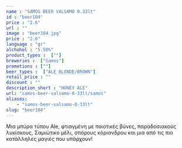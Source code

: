 ```yaml
---
name : "SAMOS BEER VALSAMO 0.33lt"
id : "beer104"
price : "2.6"
url : ""
image : "beer104.jpg"
price : "2.6"
language : "gr"
alchohol : "5.50%"
product_types :  [""]
breweries :  ["Samos"]
promotions : [""]
beer_types :  ["ALE BLONDE/BROWN"]
retail_price : ""
discount : ""
description_short : "HONEY ALE"
url: "samos-beer-valsamo-0-33lt/samos"
aliases: 
    - "samos-beer-valsamo-0-33lt"
slug: "beer104"
---
```


Μια μπύρα τύπου Ale, φτιαγμένη με ποιοτικές βύνες, παραδοσιακούς λυκίσκους, Σαμιώτικο μέλι, σπόρους κόριανδρου και μια από τις πιο κατάλληλες μαγιές που υπάρχουν!